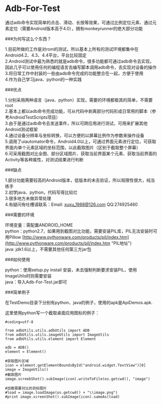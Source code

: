 Adb-For-Test
============

通过adb命令实现简单的点击、滑动、长按等效果，可通过比例定位元素、通过元素定位（需要Android版本高于4.0），拥有monkeyrunner的绝大部分功能 

###为何写这么个东西？

1.目前所做的工作是对rom的测试，所以基本上所有的测试环境都集中在Android4.2、4.3、4.4平台，平台比较固定<br>
2.Android测试中最为熟悉的就是adb命令，很多功能都可通过adb命令去实现，因此几乎可以使用任何的编程语言去编写脚本调用adb命令，去实现对设备的操作<br>
3.将日常工作中封装的一些由adb命令完成的功能整合在一起，方便于使用<br>
4.作为自己学习java、python的一种实践<br>

###优点

1.分别采用两种语言（java、python）实现，需要的环境都极其的简单，不需要root<br>
2.基本上都以adb命令完成功能，可从代码中剥离部分代码形成日常用的脚本（参考AndroidTestScripts项目）<br>
3.由于是通过adb命令去发送事件，所以可跨应用进行测试，可用来扩展其他Android测试框架<br>
4.通过设备分辨率与坐标转换，可以方便的以屏幕比例作为参数来操作设备<br>
5.调用了uiautomator命令，Android4.0以上，可通过界面元素进行定位，可获取界面内单个元素区域的坐标范围，以此截取图片（区别于截取整个屏幕）<br>
6.可采用截图对比全图、部分区域图片、获取当前界面某个元素、获取当前界面的Activity等各种属性，对测试结果进行判断<br>

###缺点

1.部分功能需要较高的Android版本，低版本的未去验证，所以局限性很大，纯当练手<br>
2.初学java、python，代码写得比较烂<br>
3.很多地方未做异常处理<br>
4.有疑问有吐槽请联系：Email: xuxu_1988@126.com  QQ:274925460

###需要的环境

环境变量：需配置ANDROID_HOME<br>
python：python2.7，如果用到截图对比功能，需要安装PIL库，PIL无法安装时可用Pillow [http://www.pythonware.com/products/pil/index.htm](http://www.pythonware.com/products/pil/index.htm "PIL地址")<br>
java: jdk1.6以上，不需要其他任何第三方jar包

###如何使用

python：使用setup.py install 安装，未去强制判断要求安装PIL，使用ImageUtils时则需要安装<br>
java：导入Adb-For-Test.jar即可

###简单例子

在TestDemo目录下分别有python、java的例子，使用的apk是ApiDemos.apk.<br>

这里使用python写一个截取桌面应用图标的例子：
```
#coding=utf-8

from adbUtils.utils.adbUtils import ADB
from adbUtils.utils.imageUtils import ImageUtils
from adbUtils.utils.element import Element

adb = ADB()
element = Element()

#获取图片区域
icon = element.getElementBoundsById("android.widget.TextView")[0]
image = ImageUtils()
#截取图片
image.screebShot().subImage(icon).writeToFile(os.getcwd(), "image")

#加载需要对比的目标图片
#load = image.loadImage(os.getcwd() + "\\image.png")
#print image.screenShot().subImage(icon).sameAs(load)
```